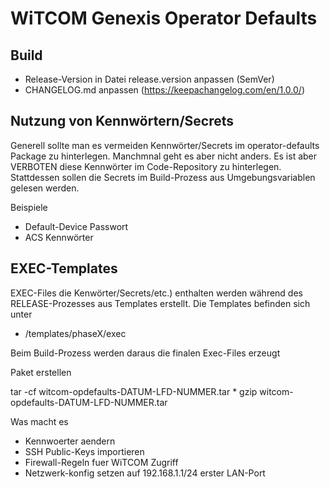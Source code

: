 # WiTCOM Genexis Operator Defaults

## Build

- Release-Version in Datei release.version anpassen (SemVer)
- CHANGELOG.md anpassen (https://keepachangelog.com/en/1.0.0/)

## Nutzung von Kennwörtern/Secrets
Generell sollte man es vermeiden Kennwörter/Secrets im operator-defaults Package zu hinterlegen. Manchmnal geht es aber nicht anders.
Es ist aber VERBOTEN diese Kennwörter im Code-Repository zu hinterlegen. Stattdessen sollen die Secrets im Build-Prozess aus Umgebungsvariablen
gelesen werden.

Beispiele

- Default-Device Passwort
- ACS Kennwörter

## EXEC-Templates

EXEC-Files die Kenwörter/Secrets/etc.) enthalten werden während des RELEASE-Prozesses aus Templates erstellt. Die Templates befinden sich unter

- /templates/phaseX/exec

Beim Build-Prozess werden daraus die finalen Exec-Files erzeugt


Paket erstellen

 tar -cf witcom-opdefaults-DATUM-LFD-NUMMER.tar *
 gzip witcom-opdefaults-DATUM-LFD-NUMMER.tar

Was macht es

* Kennwoerter aendern
* SSH Public-Keys importieren
* Firewall-Regeln fuer WiTCOM Zugriff
* Netzwerk-konfig setzen auf 192.168.1.1/24 erster LAN-Port
